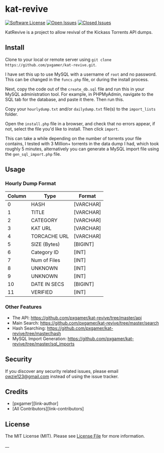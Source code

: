 # kat-revive

[![Software License][ico-license]](LICENSE.md)
[![Open Issues][ico-issues-open]][link-issues-open]
[![Closed Issues][ico-issues-closed]][link-issues-closed]

KatRevive is a project to allow revival of the Kickass Torrents API dumps.

## Install

Clone to your local or remote server using `git clone https://github.com/pxgamer/kat-revive.git`.  

I have set this up to use MySQL with a username of `root` and no password. This can be changed in the `funcs.php` file, or during the install process.   

Next, copy the code out of the `create_db.sql` file and run this in your MySQL administration tool. For example, in PHPMyAdmin, navigate to the SQL tab for the database, and paste it there. Then run this. 

Copy your `hourlydump.txt` and/or `dailydump.txt` file(s) to the `import_lists` folder.  

Open the `install.php` file in a browser, and check that no errors appear, if not, select the file you'd like to install. Then click `import`.  

This can take a while depending on the number of torrents your file contains, I tested with 3 Million+ torrents in the data dump I had, which took roughly 5 minutes, alternatively you can generate a MySQL import file using the `gen_sql_import.php` file.  

## Usage

### Hourly Dump Format

Column | Type           | Format
------ | -------------- | ---------
0      | HASH           | [VARCHAR]
1      | TITLE          | [VARCHAR]
2      | CATEGORY       | [VARCHAR]
3      | KAT URL        | [VARCHAR]
4      | TORCACHE URL   | [VARCHAR]
5      | SIZE (Bytes)   | [BIGINT]
6      | Category ID    | [INT]
7      | Num of Files   | [INT]
8      | UNKNOWN        | [INT]
9      | UNKNOWN        | [INT]
10     | DATE IN SECS   | [BIGINT]
11     | VERIFIED       | [INT]

### Other Features

- The API: https://github.com/pxgamer/kat-revive/tree/master/api  
- Main Search: https://github.com/pxgamer/kat-revive/tree/master/search  
- Hash Searching: https://github.com/pxgamer/kat-revive/tree/master/hash  
- MySQL Import Generation: https://github.com/pxgamer/kat-revive/tree/master/sql_imports

## Security

If you discover any security related issues, please email owzie123@gmail.com instead of using the issue tracker.

## Credits

- [pxgamer][link-author]
- [All Contributors][link-contributors]

## License

The MIT License (MIT). Please see [License File](LICENSE.md) for more information.

[ico-license]: https://img.shields.io/badge/license-MIT-brightgreen.svg?style=flat-square
[ico-issues-open]: https://img.shields.io/github/issues/pxgamer/kat-revive.svg?style=flat-square
[ico-issues-closed]: https://img.shields.io/github/issues-closed/pxgamer/kat-revive.svg?style=flat-square

[link-issues-open]: https://github.com/pxgamer/kat-revive/issues
[link-issues-closed]: https://github.com/pxgamer/kat-revive/issues?q=is%3Aissue+is%3Aclosed
__
